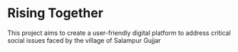 # Rising Together
 This project aims to create a user-friendly digital platform to address critical social issues faced by the village of Salampur Gujjar
